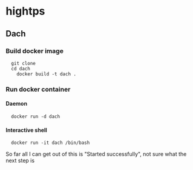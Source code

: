 # hightps

## Dach
### Build docker image
```
  git clone
  cd dach
	docker build -t dach .
```
### Run docker container
#### Daemon
```
  docker run -d dach
```
#### Interactive shell
```
  docker run -it dach /bin/bash
```
So far all I can get out of this is "Started successfully", not sure what the next step is